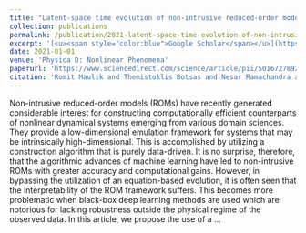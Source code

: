 ```yaml
---
title: "Latent-space time evolution of non-intrusive reduced-order models using Gaussian process emulation"
collection: publications
permalink: /publication/2021-latent-space-time-evolution-of-non-intrusive-reduc
excerpt: '[<u><span style="color:blue">Google Scholar</span></u>](https://scholar.google.com/scholar?q=Latent-space+time+evolution+of+non-intrusive+reduced-order+models+using+Gaussian+process+emulation)'
date: 2021-01-01
venue: 'Physica D: Nonlinear Phenomena'
paperurl: 'https://www.sciencedirect.com/science/article/pii/S0167278920305467'
citation: 'Romit Maulik and Themistoklis Botsas and Nesar Ramachandra and Lachlan R Mason and Indranil Pan (2021). "Latent-space time evolution of non-intrusive reduced-order models using Gaussian process emulation". Physica D: Nonlinear Phenomena.'
---
```


Non-intrusive reduced-order models (ROMs) have recently generated considerable interest for constructing computationally efficient counterparts of nonlinear dynamical systems emerging from various domain sciences. They provide a low-dimensional emulation framework for systems that may be intrinsically high-dimensional. This is accomplished by utilizing a construction algorithm that is purely data-driven. It is no surprise, therefore, that the algorithmic advances of machine learning have led to non-intrusive ROMs with greater accuracy and computational gains. However, in bypassing the utilization of an equation-based evolution, it is often seen that the interpretability of the ROM framework suffers. This becomes more problematic when black-box deep learning methods are used which are notorious for lacking robustness outside the physical regime of the observed data. In this article, we propose the use of a …
